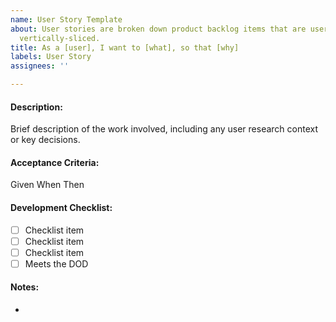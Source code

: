 ```yaml
---
name: User Story Template
about: User stories are broken down product backlog items that are user-focused and
  vertically-sliced.
title: As a [user], I want to [what], so that [why]
labels: User Story
assignees: ''

---
```


#### Description:
Brief description of the work involved, including any user research context or key decisions.

#### Acceptance Criteria:
Given
When
Then

#### Development Checklist:
- [ ] Checklist item
- [ ] Checklist item
- [ ] Checklist item
- [ ] Meets the DOD

#### Notes:
-
